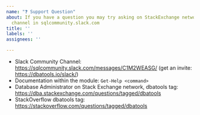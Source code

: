 ```yaml
---
name: "❓ Support Question"
about: If you have a question you may try asking on StackExchange network or dbatools
  channel in sqlcommunity.slack.com
title: ''
labels: ''
assignees: ''

---
```


- Slack Community Channel: https://sqlcommunity.slack.com/messages/C1M2WEASG/ (get an invite: https://dbatools.io/slack/)
- Documentation within the module: `Get-Help <command>`
- Database Administrator on Stack Exchange network, dbatools tag: https://dba.stackexchange.com/questions/tagged/dbatools
- StackOverflow dbatools tag: https://stackoverflow.com/questions/tagged/dbatools
